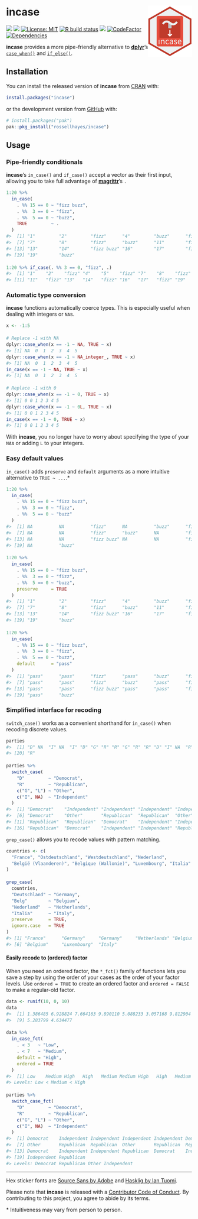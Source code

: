 
<!-- README.md is generated from README.Rmd. Please edit that file -->

# incase <img src="man/figures/logo.png?raw=TRUE" align="right" height="138" />

<!-- badges: start -->

[![](https://www.r-pkg.org/badges/version/incase?color=brightgreen)](https://cran.r-project.org/package=incase)
[![](https://img.shields.io/badge/lifecycle-stable-brightgreen.svg)](https://lifecycle.r-lib.org/articles/stages.html#stable)
[![License:
MIT](https://img.shields.io/badge/license-MIT-blueviolet.svg)](https://cran.r-project.org/web/licenses/MIT)
[![R build
status](https://github.com/rossellhayes/incase/workflows/R-CMD-check/badge.svg)](https://github.com/rossellhayes/incase/actions)
[![](https://codecov.io/gh/rossellhayes/incase/branch/main/graph/badge.svg)](https://app.codecov.io/gh/rossellhayes/incase)
[![CodeFactor](https://www.codefactor.io/repository/github/rossellhayes/incase/badge)](https://www.codefactor.io/repository/github/rossellhayes/incase)
[![Dependencies](https://tinyverse.netlify.com/badge/incase)](https://cran.r-project.org/package=incase)
<!-- badges: end -->

**incase** provides a more pipe-friendly alternative to
[**dplyr**](https://github.com/tidyverse/dplyr)’s
[`case_when()`](https://dplyr.tidyverse.org/reference/case_when.html)
and [`if_else()`](https://dplyr.tidyverse.org/reference/if_else.html).

## Installation

You can install the released version of **incase** from
[CRAN](https://cran.r-project.org/package=incase) with:

``` r
install.packages("incase")
```

or the development version from
[GitHub](https://github.com/rossellhayes/incase) with:

``` r
# install.packages("pak")
pak::pkg_install("rossellhayes/incase")
```

## Usage

### Pipe-friendly conditionals

**incase**’s `in_case()` and `if_case()` accept a vector as their first
input, allowing you to take full advantage of
[**magrittr**](https://github.com/tidyverse/magrittr)’s `.`

``` r
1:20 %>%
  in_case(
    . %% 15 == 0 ~ "fizz buzz",
    . %%  3 == 0 ~ "fizz",
    . %%  5 == 0 ~ "buzz",
    TRUE         ~ .
  )
#>  [1] "1"         "2"         "fizz"      "4"         "buzz"      "fizz"     
#>  [7] "7"         "8"         "fizz"      "buzz"      "11"        "fizz"     
#> [13] "13"        "14"        "fizz buzz" "16"        "17"        "fizz"     
#> [19] "19"        "buzz"

1:20 %>% if_case(. %% 3 == 0, "fizz", .)
#>  [1] "1"    "2"    "fizz" "4"    "5"    "fizz" "7"    "8"    "fizz" "10"  
#> [11] "11"   "fizz" "13"   "14"   "fizz" "16"   "17"   "fizz" "19"   "20"
```

### Automatic type conversion

**incase** functions automatically coerce types. This is especially
useful when dealing with integers or `NA`s.

``` r
x <- -1:5

# Replace -1 with NA
dplyr::case_when(x == -1 ~ NA, TRUE ~ x)
#> [1] NA  0  1  2  3  4  5
dplyr::case_when(x == -1 ~ NA_integer_, TRUE ~ x)
#> [1] NA  0  1  2  3  4  5
in_case(x == -1 ~ NA, TRUE ~ x)
#> [1] NA  0  1  2  3  4  5

# Replace -1 with 0
dplyr::case_when(x == -1 ~ 0, TRUE ~ x)
#> [1] 0 0 1 2 3 4 5
dplyr::case_when(x == -1 ~ 0L, TRUE ~ x)
#> [1] 0 0 1 2 3 4 5
in_case(x == -1 ~ 0, TRUE ~ x)
#> [1] 0 0 1 2 3 4 5
```

With **incase**, you no longer have to worry about specifying the type
of your `NA`s or adding `L` to your integers.

### Easy default values

`in_case()` adds `preserve` and `default` arguments as a more intuitive
alternative to `TRUE ~ ...`.\*

``` r
1:20 %>%
  in_case(
    . %% 15 == 0 ~ "fizz buzz",
    . %%  3 == 0 ~ "fizz",
    . %%  5 == 0 ~ "buzz"
  )
#>  [1] NA          NA          "fizz"      NA          "buzz"      "fizz"     
#>  [7] NA          NA          "fizz"      "buzz"      NA          "fizz"     
#> [13] NA          NA          "fizz buzz" NA          NA          "fizz"     
#> [19] NA          "buzz"

1:20 %>%
  in_case(
    . %% 15 == 0 ~ "fizz buzz",
    . %%  3 == 0 ~ "fizz",
    . %%  5 == 0 ~ "buzz",
    preserve     = TRUE
  )
#>  [1] "1"         "2"         "fizz"      "4"         "buzz"      "fizz"     
#>  [7] "7"         "8"         "fizz"      "buzz"      "11"        "fizz"     
#> [13] "13"        "14"        "fizz buzz" "16"        "17"        "fizz"     
#> [19] "19"        "buzz"

1:20 %>%
  in_case(
    . %% 15 == 0 ~ "fizz buzz",
    . %%  3 == 0 ~ "fizz",
    . %%  5 == 0 ~ "buzz",
    default      = "pass"
  )
#>  [1] "pass"      "pass"      "fizz"      "pass"      "buzz"      "fizz"     
#>  [7] "pass"      "pass"      "fizz"      "buzz"      "pass"      "fizz"     
#> [13] "pass"      "pass"      "fizz buzz" "pass"      "pass"      "fizz"     
#> [19] "pass"      "buzz"
```

### Simplified interface for recoding

`switch_case()` works as a convenient shorthand for `in_case()` when
recoding discrete values.

``` r
parties
#>  [1] "D" NA  "I" NA  "I" "D" "G" "R" "R" "G" "R" "R" "D" "I" NA  "R" "D" "I" "I"
#> [20] "R"

parties %>%
  switch_case(
    "D"         ~ "Democrat",
    "R"         ~ "Republican",
    c("G", "L") ~ "Other",
    c("I", NA)  ~ "Independent"
  )
#>  [1] "Democrat"    "Independent" "Independent" "Independent" "Independent"
#>  [6] "Democrat"    "Other"       "Republican"  "Republican"  "Other"      
#> [11] "Republican"  "Republican"  "Democrat"    "Independent" "Independent"
#> [16] "Republican"  "Democrat"    "Independent" "Independent" "Republican"
```

`grep_case()` allows you to recode values with pattern matching.

``` r
countries <- c(
  "France", "Ostdeutschland", "Westdeutschland", "Nederland",
  "België (Vlaanderen)", "Belgique (Wallonie)", "Luxembourg", "Italia"
)

grep_case(
  countries,
  "Deutschland" ~ "Germany",
  "Belg"        ~ "Belgium",
  "Nederland"   ~ "Netherlands",
  "Italia"      ~ "Italy",
  preserve      = TRUE,
  ignore.case   = TRUE
)
#> [1] "France"      "Germany"     "Germany"     "Netherlands" "Belgium"    
#> [6] "Belgium"     "Luxembourg"  "Italy"
```

#### Easily recode to (ordered) factor

When you need an ordered factor, the `*_fct()` family of functions lets
you save a step by using the order of your cases as the order of your
factor levels. Use `ordered = TRUE` to create an ordered factor and
`ordered = FALSE` to make a regular-old factor.

``` r
data <- runif(10, 0, 10)
data
#>  [1] 1.386485 6.928824 7.664163 9.890110 5.088233 3.057168 9.812904 7.826100
#>  [9] 5.283799 4.634477

data %>% 
  in_case_fct(
    . < 3   ~ "Low",
    . < 7   ~ "Medium",
    default = "High",
    ordered = TRUE
  )
#>  [1] Low    Medium High   High   Medium Medium High   High   Medium Medium
#> Levels: Low < Medium < High

parties %>%
  switch_case_fct(
    "D"         ~ "Democrat",
    "R"         ~ "Republican",
    c("G", "L") ~ "Other",
    c("I", NA)  ~ "Independent"
  )
#>  [1] Democrat    Independent Independent Independent Independent Democrat   
#>  [7] Other       Republican  Republican  Other       Republican  Republican 
#> [13] Democrat    Independent Independent Republican  Democrat    Independent
#> [19] Independent Republican 
#> Levels: Democrat Republican Other Independent
```

------------------------------------------------------------------------

Hex sticker fonts are [Source Sans by
Adobe](https://github.com/adobe-fonts/source-sans) and [Hasklig by Ian
Tuomi](https://github.com/i-tu/Hasklig).

Please note that **incase** is released with a [Contributor Code of
Conduct](https://contributor-covenant.org/version/2/0/CODE_OF_CONDUCT.html).
By contributing to this project, you agree to abide by its terms.

\* Intuitiveness may vary from person to person.
